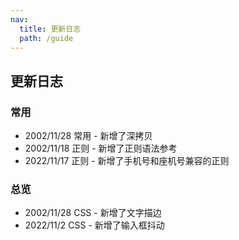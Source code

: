 ```yaml
---
nav:
  title: 更新日志
  path: /guide
---
```


## 更新日志

### 常用

- 2002/11/28 常用 - 新增了深拷贝
- 2002/11/18 正则 - 新增了正则语法参考
- 2022/11/17 正则 - 新增了手机号和座机号兼容的正则

### 总览

- 2002/11/28 CSS - 新增了文字描边
- 2022/11/2 CSS - 新增了输入框抖动
